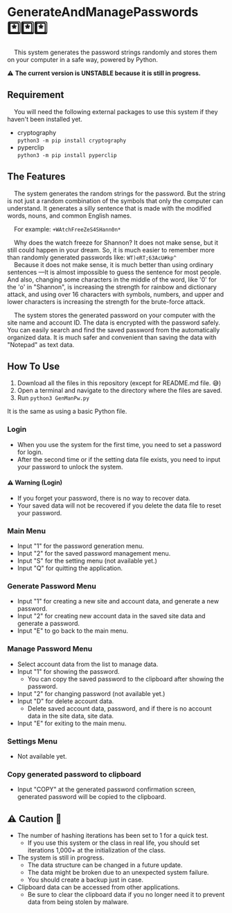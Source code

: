 # GenerateAndManagePasswords :asterisk::asterisk::asterisk:

&nbsp;&nbsp;&nbsp;&nbsp;This system generates the password strings randomly and stores them on your computer in a safe way, powered by Python.

:warning: **The current version is UNSTABLE because it is still in progress.**

## Requirement

&nbsp;&nbsp;&nbsp;&nbsp;You will need the following external packages to use this system if they haven't been installed yet.

- cryptography  
`python3 -m pip install cryptography`
- pyperclip  
`python3 -m pip install pyperclip`

## The Features

&nbsp;&nbsp;&nbsp;&nbsp;The system generates the random strings for the password. But the string is not just a random combination of the symbols that only the computer can understand. It generates a silly sentence that is made with the modified words, nouns, and common English names.

&nbsp;&nbsp;&nbsp;&nbsp;For example: `+WAtchFreeZeS4SHann0n*`

&nbsp;&nbsp;&nbsp;&nbsp;Why does the watch freeze for Shannon? It does not make sense, but it still could happen in your dream. So, it is much easier to remember more than randomly generated passwords like: `WT)eRT;63AcU#kp^`  
&nbsp;&nbsp;&nbsp;&nbsp;Because it does not make sense, it is much better than using ordinary sentences &mdash;It is almost impossible to guess the sentence for most people. And also, changing some characters in the middle of the word, like '0' for the 'o' in "Shannon", is increasing the strength for rainbow and dictionary attack, and using over 16 characters with symbols, numbers, and upper and lower characters is increasing the strength for the brute-force attack.

&nbsp;&nbsp;&nbsp;&nbsp;The system stores the generated password on your computer with the site name and account ID. The data is encrypted with the password safely. You can easily search and find the saved password from the automatically organized data. It is much safer and convenient than saving the data with "Notepad" as text data.

## How To Use

1. Download all the files in this repository (except for README.md file. :sweat_smile:)
2. Open a terminal and navigate to the directory where the files are saved.
3. Run `python3 GenManPw.py`

It is the same as using a basic Python file.

### Login

- When you use the system for the first time, you need to set a password for login.
- After the second time or if the setting data file exists, you need to input your password to unlock the system.

#### :warning: Warning (Login)

- If you forget your password, there is no way to recover data.
- Your saved data will not be recovered if you delete the data file to reset your password.

### Main Menu

- Input "1" for the password generation menu.
- Input "2" for the saved password management menu.
- Input "S" for the setting menu (not available yet.)
- Input "Q" for quitting the application.

### Generate Password Menu

- Input "1" for creating a new site and account data, and generate a new password.
- Input "2" for creating new account data in the saved site data and generate a password.
- Input "E" to go back to the main menu.

### Manage Password Menu

- Select account data from the list to manage data.
- Input "1" for showing the password.
  - You can copy the saved password to the clipboard after showing the password.
- Input "2" for changing password (not available yet.)
- Input "D" for delete account data.
  - Delete saved account data, password, and if there is no account data in the site data, site data.
- Input "E" for exiting to the main menu.

### Settings Menu

- Not available yet.

### Copy generated password to clipboard

- Input "COPY" at the generated password confirmation screen, generated password will be copied to the clipboard.

## :warning: Caution :rotating_light:

- The number of hashing iterations has been set to 1 for a quick test.
  - If you use this system or the class in real life, you should set iterations 1,000+ at the initialization of the class.
- The system is still in progress.
  - The data structure can be changed in a future update.
  - The data might be broken due to an unexpected system failure.
  - You should create a backup just in case.
- Clipboard data can be accessed from other applications.
  - Be sure to clear the clipboard data if you no longer need it to prevent data from being stolen by malware.
